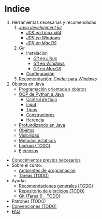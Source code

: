 # Indice
1. Herramientas necesarias y recomendadas
    1. [_Java development kit_](Java-development-kit)
        - [_JDK en Linux x64_](JDK-en-Linux-x64)
        - [_JDK en Windows_](JDK-en-Windows)
        - [_JDK en MacOS_](JDK-en-MacOS)
    2. [*Git*](Git)
        - Instalación
            - [*Git* en *Linux*](Git-en-Linux)
            - [*Git* en *Windows*](Git-en-Windows)
            - [*Git* en *MacOS*](Git-en-MacOS)
        - [Configuración](Configuración)
   3. [Recomendación: *Cmder* para *Windows*](https://github.com/CC3002-Metodologias/apunte-y-ejercicios/wiki/Recomendación:-Cmder-para-Windows)
2. Objetos en Java
   - [Programación orientada a objetos](Programacion-orientada-a-objetos)
   - [OOP de Python a Java](OOP-de-Python-a-Java)
     - [Control de flujo](Control-de-flujo)
     - [Input](Input)
     - [Tipos](Tipos)
     - [Constructores](Constructores)
     - [Herencia](Herencia)
   - [Profundizando en Java](Profundizando-en-Java)
   - [Objetos](Objetos)
   - [Visibilidad](Visibilidad)
   - [Metodos estaticos](Metodos-estaticos)
   - [Lookup (TODO)](Lookup)
   - [Ejercicios](Ejercicios)
- [Conocimientos previos necesarios](Conocimientos-Previos)
- Sobre el curso:
   - [Ambientes de programacion](Ambientes-de-programacion)
   - [Tareas (TODO)](Sobre-las-tareas)
- Ayudas
   - [Recomendaciones generales (TODO)](Recomendaciones-Generales)
   - [Repositorio de ejercicios (TODO)](Repositorio)
   - [Git (Tarea 0 - TODO)](Git)
- Patrones (TODO)
- [Convenciones (TODO)](Convenciones)
- [FAQ](FAQ)
